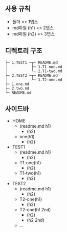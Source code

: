 
## 사용 규칙
 - 폴더 => 1뎁스
 - md파일 (h1) => 2뎁스
 - md파일 (h2) => 3뎁스
## 디렉토리 구조
```
├─ 1.TEST1 ─┬─ README.md
│           ├─ 1.T1-one.md
│           └─ 2.T1-two.md
├─ 2.TEST2 ─┬─ README.md
│           └─ 1.T2-one.md
├─ 1.one.md
├─ 2.two.md
└─ README.md
```
## 사이드바
- HOME
  - (readme.md h1)
    - (h2)
  - one(h1)
    - (h2)
- TEST1
  - (readme.md h1)
    - (h2)
  - T1-one(h1)
    - (h2)
  - T1-two(h1)
    - (h2)
- TEST2
  - (readme.md h1)
    - (h2)
  - T2-one(h1)
    - (h2)
  - T2-one(h1 2nd)
    - (h2)
    - (h2 2nd)
  - ...

